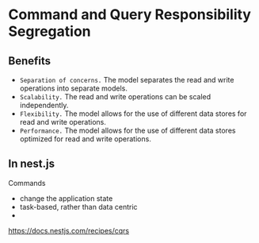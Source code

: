 # Command and Query Responsibility Segregation

## Benefits
- `Separation of concerns.` The model separates the read and write operations into separate models.
- `Scalability.` The read and write operations can be scaled independently.
- `Flexibility.` The model allows for the use of different data stores for read and write operations.
- `Performance.` The model allows for the use of different data stores optimized for read and write operations.

## In nest.js
Commands
- change the application state
- task-based, rather than data centric
- 


https://docs.nestjs.com/recipes/cqrs
